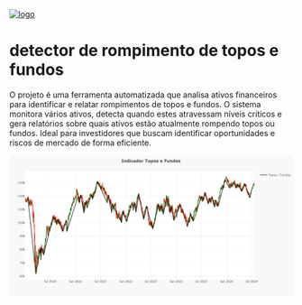 <a href="https://postimg.cc/FYtnXpJw">
  <img src="https://i.postimg.cc/t470PmRR/logo-sem-fundo-01.png" alt="logo" width="300">
</a>

# detector de rompimento de topos e fundos

O projeto é uma ferramenta automatizada que analisa ativos financeiros para identificar e relatar rompimentos de topos e fundos. O sistema monitora vários ativos, detecta quando estes atravessam níveis críticos e gera relatórios sobre quais ativos estão atualmente rompendo topos ou fundos. Ideal para investidores que buscam identificar oportunidades e riscos de mercado de forma eficiente.

![detector de topos e fundos](https://github.com/GeorgeTelles/detector_topos_fundos/raw/8d44da34a6a3513592db5758009ada4297a5cb52/detector%20de%20topo%20e%20fundo.png)
